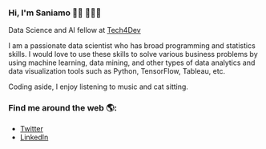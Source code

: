 ### Hi, I'm Saniamo 👋🏾 👩🏾‍💻


Data Science and AI fellow at 
<a href="https://www.tech4dev.com/">
        Tech4Dev
    </a>

I am a passionate data scientist who has broad programming and statistics skills. I would love to use these skills to solve various business problems by using machine learning, data mining, and other types of data analytics and data visualization tools such as Python, TensorFlow, Tableau, etc.

Coding aside, I enjoy listening to music and cat sitting.

### Find me around the web 🌎:

- <a href="https://www.twitter.com/saniamomercy">
        Twitter
    </a>

- <a href="https://www.linkedin.com/in/saniamomercy">
        LinkedIn
    </a>
